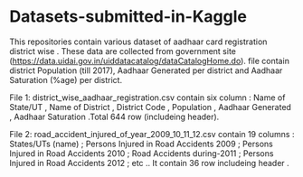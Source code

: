 # Datasets-submitted-in-Kaggle
This repositories contain various dataset of aadhaar card registration district wise .
These data are collected from government site (https://data.uidai.gov.in/uiddatacatalog/dataCatalogHome.do).
file contain district Population (till 2017),	Aadhaar Generated per district and Aadhaar Saturation (%age) per district.

File 1: district_wise_aadhaar_registration.csv contain six column : Name of State/UT ,	Name of District ,	District Code	, Population , Aadhaar Generated , Aadhaar Saturation .Total 644 row (includeing header).

File 2: road_accident_injured_of_year_2009_10_11_12.csv contain 19 columns : States/UTs (name) ; Persons Injured in Road Accidents 2009 ; Persons Injured in Road Accidents 2010 ; Road Accidents during-2011	; Persons Injured in Road Accidents 2012	; etc ..
It contain 36 row includeing header .



